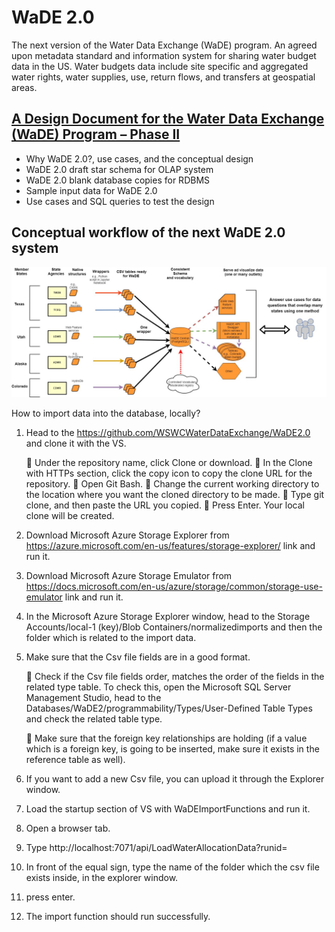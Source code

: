 # WaDE 2.0 
The next version of the Water Data Exchange (WaDE) program. An agreed upon metadata standard and information system for sharing water budget data in the US. Water budgets data include site specific and aggregated water rights, water supplies, use, return flows, and transfers at geospatial areas. 


## [A Design Document for the Water Data Exchange (WaDE) Program – Phase II](https://github.com/WSWCWaterDataExchange/WaDE2.0/tree/master/Design_docs)   
* Why WaDE 2.0?, use cases, and the conceptual design    
* WaDE 2.0 draft star schema for OLAP system   
* WaDE 2.0 blank database copies for RDBMS   
* Sample input data for WaDE 2.0   
* Use cases and SQL queries to test the design

## Conceptual workflow of the next WaDE 2.0 system
![](https://github.com/WSWCWaterDataExchange/WaDE2.0/blob/master/Design_docs/Diagrams/WaDE_workflow.jpg)


How to import data into the database, locally?
1.	Head to the https://github.com/WSWCWaterDataExchange/WaDE2.0 and clone it with the VS.

		Under the repository name, click Clone or download.
		In the Clone with HTTPs section, click the copy icon to copy the clone URL for the repository.
		Open Git Bash.
		Change the current working directory to the location where you want the cloned directory to be made.
		Type git clone, and then paste the URL you copied.
		Press Enter. Your local clone will be created.

2.	Download Microsoft Azure Storage Explorer from https://azure.microsoft.com/en-us/features/storage-explorer/ link and run it.
3.	Download Microsoft Azure Storage Emulator from https://docs.microsoft.com/en-us/azure/storage/common/storage-use-emulator link and run it.
4.	In the Microsoft Azure Storage Explorer window, head to the Storage Accounts/local-1 (key)/Blob Containers/normalizedimports and then the folder which is related to the import data.
5.	Make sure that the Csv file fields are in a good format. 

		Check if the Csv file fields order, matches the order of the fields in the related type table. 
		To check this, open the Microsoft SQL Server Management Studio, head to the Databases/WaDE2/programmability/Types/User-Defined Table Types and check the related table type.

		Make sure that the foreign key relationships are holding (if a value which is a foreign key, is going to be inserted, make sure it exists in the reference table as well).

6.	If you want to add a new Csv file, you can upload it through the Explorer window.
7.	Load the startup section of VS with WaDEImportFunctions and run it.
8.	Open a browser tab.
9.	Type http://localhost:7071/api/LoadWaterAllocationData?runid=   
10.	In front of the equal sign, type the name of the folder which the csv file exists inside, in the explorer window.
11.	press enter.
12.	The import function should run successfully. 




